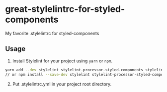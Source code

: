 # great-stylelintrc-for-styled-components

My favorite .stylelintrc for styled-components

## Usage

1.  Install Stylelint for your project using `yarn` or `npm`.

```sh
yarn add --dev stylelint stylelint-processor-styled-components stylelint-config-styled-components stylelint-config-recommended stylelint-order
// or npm install --save-dev stylelint stylelint-processor-styled-components stylelint-config-styled-components stylelint-config-recommended stylelint-order
```

2.  Put .stylelintrc.yml in your project root directory.
